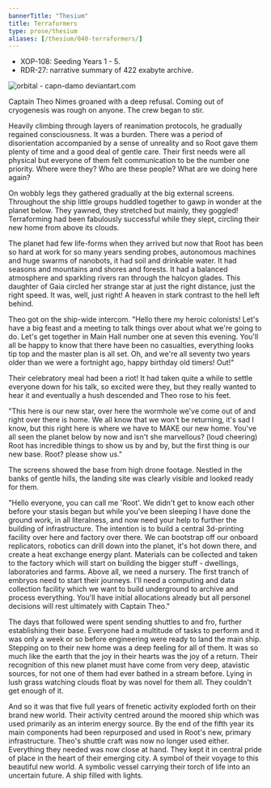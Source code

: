 ```yaml
--- 
bannerTitle: "Thesium" 
title: Terraformers 
type: prose/thesium
aliases: [/thesium/040-terraformers/]
---
```


<div class="data">

- XOP-108: Seeding Years 1 - 5.  
- RDR-27: narrative summary of 422 exabyte archive.  

</div>

![orbital - capn-damo deviantart.com](/images/thesium/orbital.jpg)

Captain Theo Nimes groaned with a deep refusal. Coming out of cryogenesis was
rough on anyone. The crew began to stir. 

Heavily climbing through layers of reanimation protocols, he gradually regained
consciousness. It was a burden. There was a period of disorientation accompanied
by a sense of unreality and so Root gave them plenty of time and a good deal of
gentle care. Their first needs were all physical but everyone of them felt
communication to be the number one priority. Where were they? Who are these
people? What are we doing here again? 

On wobbly legs they gathered gradually at the big external screens. Throughout
the ship little groups huddled together to gawp in wonder at the planet below.
They yawned, they stretched but mainly, they goggled! Terraforming had been
fabulously successful while they slept, circling their new home from above its
clouds.

The planet had few life-forms when they arrived but now that Root has been so
hard at work for so many years sending probes, autonomous machines and huge
swarms of nanobots, it had soil and drinkable water. It had seasons and
mountains and shores and forests. It had a balanced atmosphere and sparkling
rivers ran through the halcyon glades. This daughter of Gaia circled her strange
star at just the right distance, just the right speed. It was, well, just right!
A heaven in stark contrast to the hell left behind. 

Theo got on the ship-wide intercom. "Hello there my heroic colonists! Let's have
a big feast and a meeting to talk things over about what we're going to do.
Let's get together in Main Hall number one at seven this evening. You'll all be
happy to know that there have been no casualties, everything looks tip top and
the master plan is all set. Oh, and we're all seventy two years older than we
were a fortnight ago, happy birthday old timers! Out!"

Their celebratory meal had been a riot! It had taken quite a while to settle
everyone down for his talk, so excited were they, but they really wanted to hear
it and eventually a hush descended and Theo rose to his feet.  

"This here is our new star, over here the wormhole we've come out of and right
over there is home. We all know that we won't be returning, it's sad I know, but
this right here is where we have to MAKE our new home. You've all seen the
planet below by now and isn't she marvellous? (loud cheering) Root has
incredible things to show us by and by, but the first thing is our new base.
Root? please show us."

The screens showed the base from high drone footage. Nestled in the banks of
gentle hills, the landing site was clearly visible and looked ready for them.

"Hello everyone, you can call me 'Root'. We didn't get to know each other before
your stasis began but while you've been sleeping I have done the ground work, in
all literalness, and now need your help to further the building of
infrastructure. The intention is to build a central 3d-printing facility over
here and factory over there. We can bootstrap off our onboard replicators,
robotics can drill down into the planet, it's hot down there, and create a heat
exchange energy plant. Materials can be collected and taken to the factory which
will start on building the bigger stuff - dwellings, laboratories and
farms. Above all, we need a nursery. The first tranch of embryos need to start
their journeys. I'll need a computing and data collection facility which
we want to build underground to archive and process everything. You'll have
initial allocations already but all personel decisions will rest ultimately with
Captain Theo."

The days that followed were spent sending shuttles to and fro, further
establishing their base. Everyone had a multitude of tasks to perform and it was
only a week or so before engineering were ready to land the main ship. Stepping
on to their new home was a deep feeling for all of them. It was so much like the
earth that the joy in their hearts was the joy of a return. Their recognition of
this new planet must have come from very deep, atavistic sources, for not one of
them had ever bathed in a stream before. Lying in lush grass watching clouds
float by was novel for them all. They couldn't get enough of it.

And so it was that five full years of frenetic activity exploded forth on their
brand new world. Their activity centred around the moored ship which was used
primarily as an interim energy source. By the end of the fifth year its main
components had been repurposed and used in Root's new, primary infrastructure.
Theo's shuttle craft was now no longer used either. Everything they needed was now
close at hand. They kept it in central pride of place in the heart of their
emerging city. A symbol of their voyage to this beautiful new world. A symbolic
vessel carrying their torch of life into an uncertain future. A ship filled with
lights.

